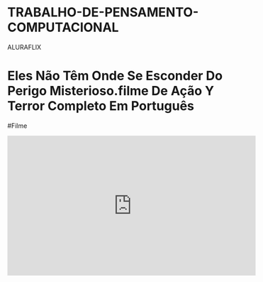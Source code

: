 # TRABALHO-DE-PENSAMENTO-COMPUTACIONAL 
<body>
<READER>ALURAFLIX</READER>



<H1>Eles Não Têm Onde Se Esconder Do Perigo Misterioso.filme De Ação Y Terror Completo Em Português</H1>

<P>#Filme</P>

<iframe width="560" height="315" src="https://www.youtube.com/embed/34pMykYCmxM?si=tYzd92oS4cyCmHzc" title="YouTube video player" frameborder="0" allow="accelerometer; autoplay; clipboard-write; encrypted-media; gyroscope; picture-in-picture; web-share" referrerpolicy="strict-origin-when-cross-origin" allowfullscreen></iframe>
</body>
